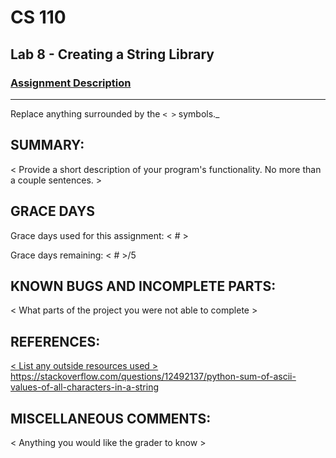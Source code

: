 # CS 110
## Lab 8 - Creating a String Library

### [Assignment Description](https://docs.google.com/document/d/1y_jvdf4tiNYyqNEkz-w9HXeigK8qQ45d-E4J1fvDBXk/edit?usp=sharing)

***

Replace anything surrounded by the `< >` symbols._

## SUMMARY:
 < Provide a short description of your program's functionality. No more than a couple sentences. >

## GRACE DAYS
Grace days used for this assignment: < # >

Grace days remaining: < # >/5

## KNOWN BUGS AND INCOMPLETE PARTS:
 < What parts of the project you were not able to complete >

## REFERENCES:
 [< List any outside resources used >](https://www.geeksforgeeks.org/python-create-a-string-made-of-the-first-and-last-two-characters-from-a-given-string/)
 https://stackoverflow.com/questions/12492137/python-sum-of-ascii-values-of-all-characters-in-a-string
 

## MISCELLANEOUS COMMENTS:
 < Anything you would like the grader to know >

